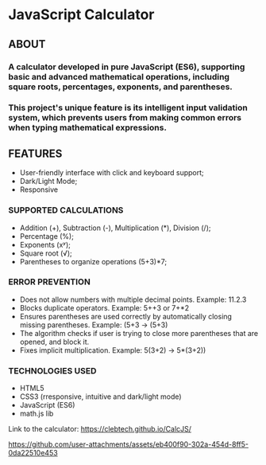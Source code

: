 # JavaScript Calculator

## ABOUT
### A calculator developed in pure JavaScript (ES6), supporting basic and advanced mathematical operations, including square roots, percentages, exponents, and parentheses.
### This project's unique feature is its intelligent input validation system, which prevents users from making common errors when typing mathematical expressions.

## FEATURES
- User-friendly interface with click and keyboard support;
- Dark/Light Mode;
- Responsive

### SUPPORTED CALCULATIONS
- Addition (+), Subtraction (-), Multiplication (*), Division (/);
- Percentage (%);
- Exponents (xʸ);
- Square root (√);
- Parentheses to organize operations (5+3)*7;

### ERROR PREVENTION
- Does not allow numbers with multiple decimal points. Example: 11.2.3
- Blocks duplicate operators. Example: 5++3 or 7+*2
- Ensures parentheses are used correctly by automatically closing missing parentheses. Example: (5+3 → (5+3)
- The algorithm checks if user is trying to close more parentheses that are opened, and block it.
- Fixes implicit multiplication. Example: 5(3+2) → 5*(3+2))

### TECHNOLOGIES USED
- HTML5
- CSS3 (rresponsive, intuitive and dark/light mode)
- JavaScript (ES6)
- math.js lib

Link to the calculator: https://clebtech.github.io/CalcJS/

https://github.com/user-attachments/assets/eb400f90-302a-454d-8ff5-0da22510e453


